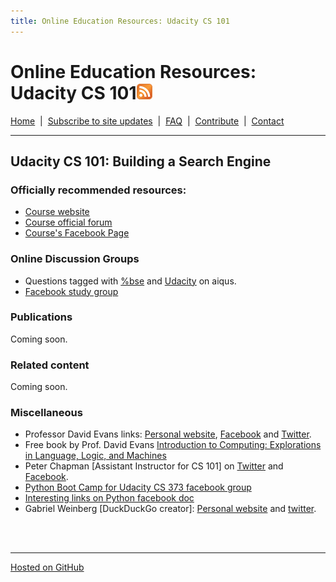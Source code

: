 ```yaml
---
title: Online Education Resources: Udacity CS 101
---
```


# Online Education Resources: Udacity CS 101<a href="http://page2rss.com/rss/ef82c5c6419d5e35ba79277605d0a192"><img src="https://github.com/amberj/online-edu-resources/raw/gh-pages/feed-icon.png" alt="RSS Feed" /></a>
[Home](http://amberj.github.com/online-edu-resources/ "Online Educational Resources: Home") &nbsp;|&nbsp; [Subscribe to site updates](http://amberj.github.com/online-edu-resources/subscribe.html "Online Educational Resources: Subscribe to site updates") &nbsp;|&nbsp; [FAQ](http://amberj.github.com/online-edu-resources/faq.html "Online Educational Resources: FAQ") &nbsp;|&nbsp; [Contribute](http://amberj.github.com/online-edu-resources/contribute.html "Online Educational Reqources: Contribute") &nbsp;|&nbsp; [Contact](http://amberj.github.com/online-edu-resources/contact.html "Online Educational Resources: Contact")<br />

<hr />

## Udacity CS 101: Building a Search Engine
### Officially recommended resources:
* [Course website](http://www.udacity.com/overview/Course/cs101)
* [Course official forum](http://www.udacity-forums.com/cs101/)
* [Course's Facebook Page](https://www.facebook.com/pages/Udacity-CS-101/317816304923458)

### Online Discussion Groups
* Questions tagged with [%bse](http://www.aiqus.com/tags/%25bse/ "Udacity CS 101 on aiqus") and [Udacity](http://www.aiqus.com/tags/udacity/ "Udacity tag on aiqus") on aiqus.
* [Facebook study group](https://www.facebook.com/groups/cs.class/)

### Publications
Coming soon.

### Related content
Coming soon.

### Miscellaneous
* Professor David Evans links: [Personal website](http://www.cs.virginia.edu/~evans/), [Facebook](https://www.facebook.com/evansde) and [Twitter](https://twitter.com/#!/UdacityDave).
* Free book by Prof. David Evans [Introduction to Computing: Explorations in Language, Logic, and Machines](http://www.computingbook.org/)
* Peter Chapman \[Assistant Instructor for CS 101\] on [Twitter](https://twitter.com/#!/pchapmanUdacity) and [Facebook](https://www.facebook.com/profile.php?id=100003477431951).
* [Python Boot Camp for Udacity CS 373 facebook group](https://www.facebook.com/groups/295104180548382/)
* [Interesting links on Python facebook doc](https://www.facebook.com/groups/295104180548382/doc/295562007169266/)
* Gabriel Weinberg [DuckDuckGo creator]: [Personal website](http://www.gabrielweinberg.com/) and [twitter](https://twitter.com/#!/yegg).

<br /><br />
<hr />

[Hosted on GitHub](https://github.com/amberj/online-edu-resources "online-edu-resources on GitHub")
